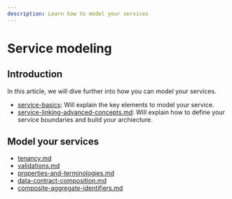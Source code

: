 ```yaml
---
description: Learn how to model your services
---
```


# Service modeling

## Introduction

In this article, we will dive further into how you can model your services.

* [service-basics](../service-basics/ "mention"): Will explain the key elements to model your service.
* [service-linking-advanced-concepts.md](../service-linking/service-linking-advanced-concepts.md "mention"): Will explain how to define your service boundaries and build your archiecture.

## Model your services

* [tenancy.md](tenancy.md "mention")
* [validations.md](validations.md "mention")
* [properties-and-terminologies.md](properties-and-terminologies.md "mention")
* [data-contract-composition.md](data-contract-composition.md "mention")
* [composite-aggregate-identifiers.md](composite-aggregate-identifiers.md "mention")
